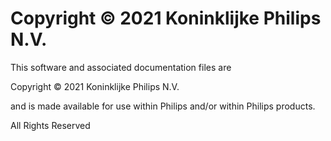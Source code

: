# Copyright © 2021 Koninklijke Philips N.V.

This software and associated documentation files are

Copyright © 2021 Koninklijke Philips N.V.

and is made available for use within Philips and/or within Philips products.

All Rights Reserved
